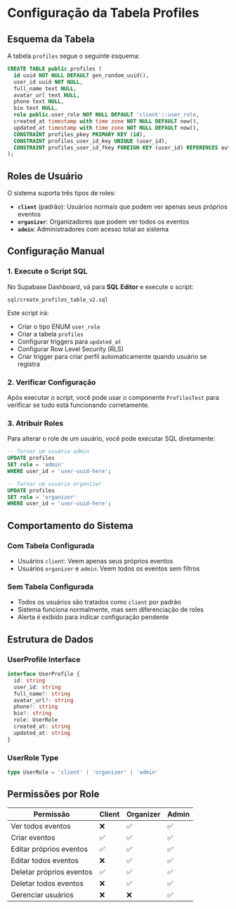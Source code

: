 # Configuração da Tabela Profiles

## Esquema da Tabela

A tabela `profiles` segue o seguinte esquema:

```sql
CREATE TABLE public.profiles (
  id uuid NOT NULL DEFAULT gen_random_uuid(),
  user_id uuid NOT NULL,
  full_name text NULL,
  avatar_url text NULL,
  phone text NULL,
  bio text NULL,
  role public.user_role NOT NULL DEFAULT 'client'::user_role,
  created_at timestamp with time zone NOT NULL DEFAULT now(),
  updated_at timestamp with time zone NOT NULL DEFAULT now(),
  CONSTRAINT profiles_pkey PRIMARY KEY (id),
  CONSTRAINT profiles_user_id_key UNIQUE (user_id),
  CONSTRAINT profiles_user_id_fkey FOREIGN KEY (user_id) REFERENCES auth.users (id) ON DELETE CASCADE
);
```

## Roles de Usuário

O sistema suporta três tipos de roles:

- **`client`** (padrão): Usuários normais que podem ver apenas seus próprios eventos
- **`organizer`**: Organizadores que podem ver todos os eventos
- **`admin`**: Administradores com acesso total ao sistema

## Configuração Manual

### 1. Execute o Script SQL

No Supabase Dashboard, vá para **SQL Editor** e execute o script:
```
sql/create_profiles_table_v2.sql
```

Este script irá:
- Criar o tipo ENUM `user_role`
- Criar a tabela `profiles`
- Configurar triggers para `updated_at`
- Configurar Row Level Security (RLS)
- Criar trigger para criar perfil automaticamente quando usuário se registra

### 2. Verificar Configuração

Após executar o script, você pode usar o componente `ProfilesTest` para verificar se tudo está funcionando corretamente.

### 3. Atribuir Roles

Para alterar o role de um usuário, você pode executar SQL diretamente:

```sql
-- Tornar um usuário admin
UPDATE profiles 
SET role = 'admin' 
WHERE user_id = 'user-uuid-here';

-- Tornar um usuário organizer
UPDATE profiles 
SET role = 'organizer' 
WHERE user_id = 'user-uuid-here';
```

## Comportamento do Sistema

### Com Tabela Configurada
- Usuários `client`: Veem apenas seus próprios eventos
- Usuários `organizer` e `admin`: Veem todos os eventos sem filtros

### Sem Tabela Configurada
- Todos os usuários são tratados como `client` por padrão
- Sistema funciona normalmente, mas sem diferenciação de roles
- Alerta é exibido para indicar configuração pendente

## Estrutura de Dados

### UserProfile Interface

```typescript
interface UserProfile {
  id: string
  user_id: string
  full_name?: string
  avatar_url?: string
  phone?: string
  bio?: string
  role: UserRole
  created_at: string
  updated_at: string
}
```

### UserRole Type

```typescript
type UserRole = 'client' | 'organizer' | 'admin'
```

## Permissões por Role

| Permissão | Client | Organizer | Admin |
|-----------|--------|-----------|-------|
| Ver todos eventos | ❌ | ✅ | ✅ |
| Criar eventos | ✅ | ✅ | ✅ |
| Editar próprios eventos | ✅ | ✅ | ✅ |
| Editar todos eventos | ❌ | ✅ | ✅ |
| Deletar próprios eventos | ✅ | ✅ | ✅ |
| Deletar todos eventos | ❌ | ✅ | ✅ |
| Gerenciar usuários | ❌ | ❌ | ✅ |
